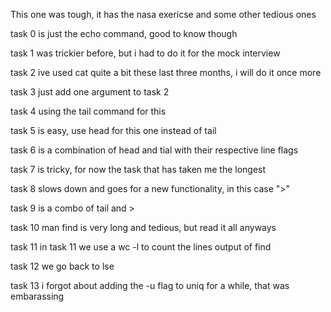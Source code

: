 This one was tough, it has the nasa exericse and some other tedious ones

task 0 is just the echo command, good to know though

task 1 was trickier before, but i had to do it for the mock interview

task 2 ive used cat quite a bit these last three months, i will do it once more

task 3 just add one argument to task 2

task 4 using the tail command for this

task 5 is easy, use head for this one instead of tail

task 6 is a combination of head and tial with their respective line flags

task 7 is tricky, for now the task that has taken me the longest

task 8 slows down and goes for a new functionality, in this case ">"

task 9 is a combo of tail and >

task 10 man find is very long and tedious, but read it all anyways

task 11 in task 11 we use a wc -l to count the lines output of find

task 12 we go back to lse

task 13 i forgot about adding the -u flag to uniq for a while, that was embarassing